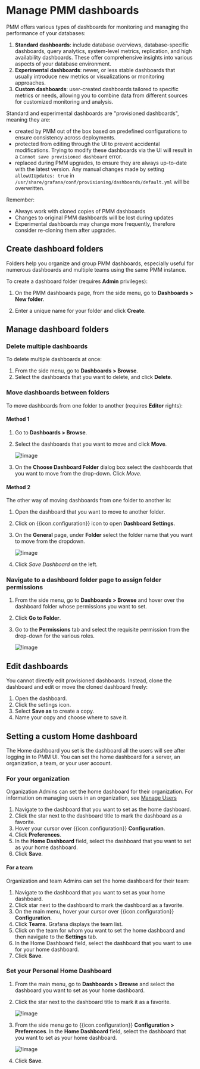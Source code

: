# Manage PMM dashboards

PMM offers various types of dashboards for monitoring and managing the performance of your databases:

1. **Standard dashboards**: include database overviews, database-specific dashboards, query analytics, system-level metrics, replication, and high availability dashboards. These offer comprehensive insights into various aspects of your database environment.
2. **Experimental dashboards**: newer, or less stable dashboards that usually introduce new metrics or visualizations or monitoring approaches.
3. **Custom dashboards**: user-created dashboards tailored to specific metrics or needs, allowing you to combine data from different sources for customized monitoring and analysis.

Standard and experimental dashboards are "provisioned dashboards", meaning they are:

- created by PMM out of the box based on predefined configurations to ensure consistency across deployments.
- protected from editing through the UI to prevent accidental modifications. Trying to modify these dashboards via the UI will result in a `Cannot save provisioned dashboard` error.
- replaced during PMM upgrades, to ensure they are always up-to-date with the latest version. Any manual changes made by setting `allowUIUpdates: true` in `/usr/share/grafana/conf/provisioning/dashboards/default.yml` will be overwritten.

Remember:

- Always work with cloned copies of PMM dashboards
- Changes to original PMM dashboards will be lost during updates
- Experimental dashboards may change more frequently, therefore consider re-cloning them after upgrades.

## Create dashboard folders

Folders help you organize and group PMM dashboards, especially useful for numerous dashboards and multiple teams using the same PMM instance.

To create a dashboard folder (requires **Admin** privileges):

1. On the PMM dashboards page, from the side menu, go to <i class="uil uil-plus"></i> **Dashboards > New folder**.

2. Enter a unique name for your folder and click **Create**.

## Manage dashboard folders

### Delete multiple dashboards

To delete multiple dashboards at once:

1. From the side menu, go to <i class="uil uil-apps"></i> **Dashboards > Browse**.
2. Select the dashboards that you want to delete, and click **Delete**.

### Move dashboards between folders

To move dashboards from one folder to another (requires **Editor** rights):

#### Method 1

1.  Go to **Dashboards > Browse**.
2.  Select the dashboards that you want to move and click **Move**.

    ![!image](../../_images/PMM_Move_dashboards.png)

3. On the **Choose Dashboard Folder** dialog box select the dashboards that you want to move from the drop-down. Click *Move*.

#### Method 2

The other way of moving dashboards from one folder to another is:

1. Open the dashboard that you want to move to another folder.
2. Click on {{icon.configuration}} icon to open **Dashboard Settings**.
3. On the **General** page, under **Folder** select the folder name that you want to move from the dropdown.

    ![!image](../../_images/PMM_Move_dashboards-way2.png)

4. Click *Save Dashboard* on the left.

### Navigate to a dashboard folder page to assign folder permissions

1. From the side menu, go to <i class="uil uil-apps"></i> **Dashboards > Browse** and hover over the dashboard folder whose permissions you want to set. 
2. Click **Go to Folder**.
3. Go to the **Permissions** tab and select the requisite permission from the drop-down for the various roles.

    ![!image](../../_images/PMM_Permissions_dashboards_folder.png)

## Edit dashboards

You cannot directly edit provisioned dashboards. Instead, clone the dashboard and edit or move the cloned dashboard freely: 

1. Open the dashboard.
2. Click the settings icon.
3. Select **Save as** to create a copy.
4. Name your copy and choose where to save it.

## Setting a custom Home dashboard

The Home dashboard you set is the dashboard all the users will see after logging in to PMM UI. You can set the home dashboard for a server, an organization, a team, or your user account.

### For your organization 

Organization Admins can set the home dashboard for their organization. For information on managing users in an organization, see [Manage Users](../../how-to/manage-users.md)

1. Navigate to the dashboard that you want to set as the home dashboard.
2. Click the <i class="uil uil-star"></i> star next to the dashboard title to mark the dashboard as a favorite.
3. Hover your cursor over {{icon.configuration}} **Configuration**.
4. Click **Preferences**.
5. In the **Home Dashboard** field, select the dashboard that you want to set as your home dashboard.
6. Click **Save**.

#### For a team

Organization and team Admins can set the home dashboard for their team:

1. Navigate to the dashboard that you want to set as your home dashboard.
2. Click <i class="uil uil-star"></i> star next to the dashboard to mark the dashboard as a favorite.
3. On the main menu, hover your cursor over {{icon.configuration}} **Configuration**. 
4. Click **Teams**. Grafana displays the team list.
5. Click on the team for whom you want to set the home dashboard and then navigate to the **Settings** tab.
6. In the Home Dashboard field, select the dashboard that you want to use for your home dashboard.
7. Click **Save**.

### Set your Personal Home Dashboard

1. From the main menu, go to <i class="uil uil-apps"></i> **Dashboards > Browse** and select the dashboard you want to set as your home dashboard.
2. Click the <i class="uil uil-star"></i> star next to the dashboard title to mark it as a favorite.

    ![!image](../../_images/PMM_click_to_add_favorite_dashboard.png)

3. From the side menu go to {{icon.configuration}} **Configuration > Preferences**. In the **Home Dashboard** field, select the dashboard that you want to set as your home dashboard.

    ![!image](../../_images/PMM_set_home_dashboard.png)

4. Click **Save**.


